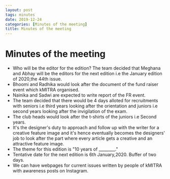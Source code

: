 ```yaml
---
layout: post
tags: minutes
date: 2019-12-24
categories: [Minutes of the meeting]
title: Minutes of the meeting
---
```

# Minutes of the meeting


*	Who will be the editor for the edition?
The team decided that Meghana and Abhay will be the editors for the next edition i.e the January edition of 2020,the 44th issue.
*	Bhoomi and Radhika would look after the document of the fund raiser event which kMITRA organised.
*	Nainika and Sadwi are expected to write report of the FR event.
*	The team decided that there would be 4 days alloted for recruitments with seniors i.e third years looking after the orientation and juniors i.e second years looking after the invigilation of the exam.
*	The club heads would look after the t-shirts of the juniors i.e Second years.
*	It's the designer's duty to approach and follow up with the writer for a creative feature image and it's hence eventually becomes the designers' job to look after the part where every article gets a creative and an attractive feature image.
*	The theme for this edition is "10 years of ________."
*	Tentative date for the next edition is 6th January,2020. Buffer of two days.
*	We can have webpages for current issues written by people of kMITRA with awareness posts on Instagram.
